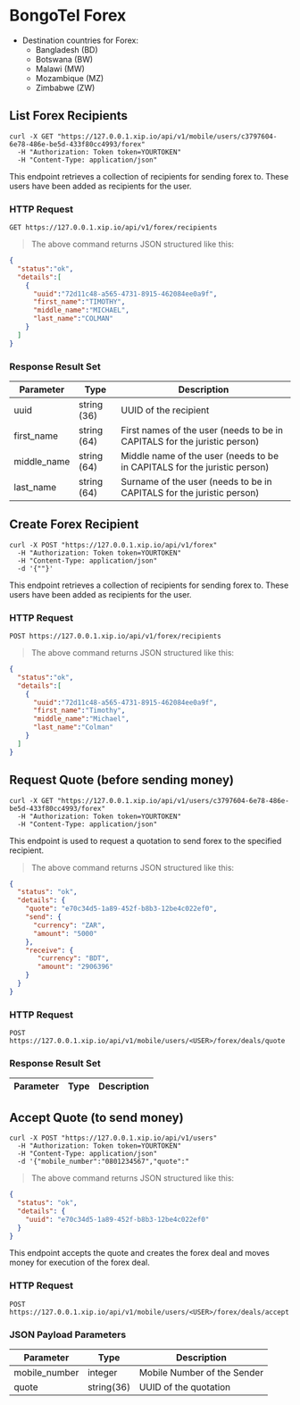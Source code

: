 # BongoTel Forex

 * Destination countries for Forex:
    - Bangladesh (BD)
    - Botswana (BW)
    - Malawi (MW)
    - Mozambique (MZ)
    - Zimbabwe (ZW)

## List Forex Recipients

```shell
curl -X GET "https://127.0.0.1.xip.io/api/v1/mobile/users/c3797604-6e78-486e-be5d-433f80cc4993/forex"
  -H "Authorization: Token token=YOURTOKEN"
  -H "Content-Type: application/json"
```

This endpoint retrieves a collection of recipients for sending forex to.  These users have been
added as recipients for the user.

### HTTP Request

`GET https://127.0.0.1.xip.io/api/v1/forex/recipients`

> The above command returns JSON structured like this:

```json
{
  "status":"ok",
  "details":[
    {
      "uuid":"72d11c48-a565-4731-8915-462084ee0a9f",
      "first_name":"TIMOTHY",
      "middle_name":"MICHAEL",
      "last_name":"COLMAN"
    }
  ]
}
```

### Response Result Set

Parameter | Type | Description
--------- | ---- | -----------
uuid | string (36) | UUID of the recipient
first_name | string (64) | First names of the user (needs to be in CAPITALS for the juristic person)
middle_name | string (64) | Middle name of the user (needs to be in CAPITALS for the juristic person)
last_name | string (64) | Surname of the user (needs to be in CAPITALS for the juristic person)

## Create Forex Recipient

```shell
curl -X POST "https://127.0.0.1.xip.io/api/v1/forex"
  -H "Authorization: Token token=YOURTOKEN"
  -H "Content-Type: application/json"
  -d '{""}'
```

This endpoint retrieves a collection of recipients for sending forex to.  These users have been
added as recipients for the user.

### HTTP Request

`POST https://127.0.0.1.xip.io/api/v1/forex/recipients`

> The above command returns JSON structured like this:

```json
{
  "status":"ok",
  "details":[
    {
      "uuid":"72d11c48-a565-4731-8915-462084ee0a9f",
      "first_name":"Timothy",
      "middle_name":"Michael",
      "last_name":"Colman"
    }
  ]
}
```

## Request Quote (before sending money)

```shell
curl -X GET "https://127.0.0.1.xip.io/api/v1/users/c3797604-6e78-486e-be5d-433f80cc4993/forex"
  -H "Authorization: Token token=YOURTOKEN"
  -H "Content-Type: application/json"
```

This endpoint is used to request a quotation to send forex to the specified recipient.

> The above command returns JSON structured like this:

```json
{
  "status": "ok",
  "details": {
    "quote": "e70c34d5-1a89-452f-b8b3-12be4c022ef0",
    "send": {
      "currency": "ZAR",
      "amount": "5000"
    },
    "receive": {
       "currency": "BDT",
       "amount": "2906396"
    }
  }
}
```

### HTTP Request

`POST https://127.0.0.1.xip.io/api/v1/mobile/users/<USER>/forex/deals/quote`

### Response Result Set

Parameter | Type | Description
--------- | ---- | -----------

## Accept Quote (to send money)

```shell
curl -X POST "https://127.0.0.1.xip.io/api/v1/users"
  -H "Authorization: Token token=YOURTOKEN"
  -H "Content-Type: application/json"
  -d '{"mobile_number":"0801234567","quote":"
```

> The above command returns JSON structured like this:

```json
{
  "status": "ok",
  "details": {
    "uuid": "e70c34d5-1a89-452f-b8b3-12be4c022ef0"
  }
}
```

This endpoint accepts the quote and creates the forex deal and moves money for
execution of the forex deal.

### HTTP Request

`POST https://127.0.0.1.xip.io/api/v1/mobile/users/<USER>/forex/deals/accept`

### JSON Payload Parameters

Parameter | Type | Description
--------- | ---- | -----------
mobile_number | integer | Mobile Number of the Sender
quote | string(36) | UUID of the quotation
